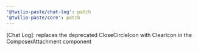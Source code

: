 ```yaml
---
'@twilio-paste/chat-log': patch
'@twilio-paste/core': patch
---
```


[Chat Log]: replaces the deprecated CloseCircleIcon with ClearIcon in the ComposerAttachment component
